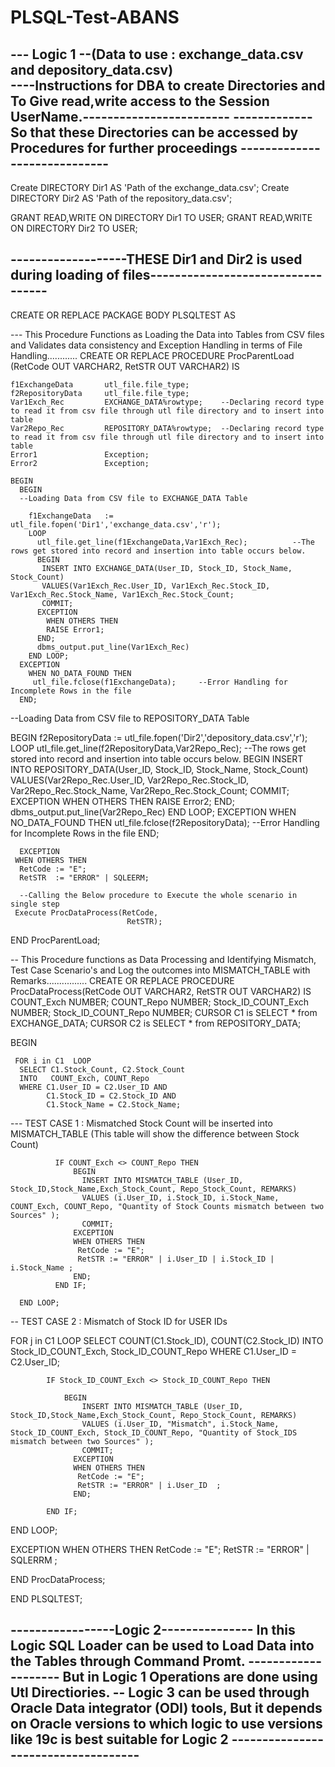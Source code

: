 # PLSQL-Test-ABANS

--- Logic 1 --(Data to use : exchange_data.csv and depository_data.csv)  
----Instructions for DBA to create Directories and To Give read,write access to the Session UserName.------------------------
-------------So that these Directories can be accessed by Procedures for further proceedings -----------------------------
--------------------------------------------------------------------------------------------
Create DIRECTORY Dir1 AS 'Path of the exchange_data.csv';
Create DIRECTORY Dir2 AS 'Path of the repository_data.csv';

GRANT READ,WRITE ON DIRECTORY Dir1 TO USER;
GRANT READ,WRITE ON DIRECTORY Dir2 TO USER;

-------------------THESE Dir1 and Dir2 is used during loading of files----------------------------------
--------------------------------------------------------------------------------------------------------


CREATE OR REPLACE PACKAGE BODY PLSQLTEST AS

--- This Procedure Functions as Loading the Data into Tables from CSV files and Validates data consistency and Exception Handling in terms of File Handling............
 CREATE OR REPLACE PROCEDURE ProcParentLoad (RetCode OUT VARCHAR2,
                                         RetSTR  OUT VARCHAR2) IS
    
    f1ExchangeData       utl_file.file_type;
    f2RepositoryData     utl_file.file_type;
    Var1Exch_Rec         EXCHANGE_DATA%rowtype;    --Declaring record type to read it from csv file through utl file directory and to insert into table
    Var2Repo_Rec         REPOSITORY_DATA%rowtype;  --Declaring record type to read it from csv file through utl file directory and to insert into table
    Error1               Exception;
    Error2               Exception;

    BEGIN
      BEGIN
      --Loading Data from CSV file to EXCHANGE_DATA Table
      
        f1ExchangeData   := utl_file.fopen('Dir1','exchange_data.csv','r');
        LOOP
          utl_file.get_line(f1ExchangeData,Var1Exch_Rec);          --The rows get stored into record and insertion into table occurs below.
          BEGIN
           INSERT INTO EXCHANGE_DATA(User_ID, Stock_ID, Stock_Name, Stock_Count)
           VALUES(Var1Exch_Rec.User_ID, Var1Exch_Rec.Stock_ID, Var1Exch_Rec.Stock_Name, Var1Exch_Rec.Stock_Count;
           COMMIT;
          EXCEPTION
            WHEN OTHERS THEN
            RAISE Error1;
          END;
          dbms_output.put_line(Var1Exch_Rec)
        END LOOP;
      EXCEPTION
        WHEN NO_DATA_FOUND THEN
         utl_file.fclose(f1ExchangeData);     --Error Handling for Incomplete Rows in the file
      END;  
      
--Loading Data from CSV file to REPOSITORY_DATA Table

 BEGIN 
  f2RepositoryData := utl_file.fopen('Dir2','depository_data.csv','r');
     LOOP
          utl_file.get_line(f2RepositoryData,Var2Repo_Rec);                          --The rows get stored into record and insertion into table occurs below.
          BEGIN
           INSERT INTO REPOSITORY_DATA(User_ID, Stock_ID, Stock_Name, Stock_Count)
           VALUES(Var2Repo_Rec.User_ID, Var2Repo_Rec.Stock_ID, Var2Repo_Rec.Stock_Name, Var2Repo_Rec.Stock_Count;
           COMMIT;
          EXCEPTION
            WHEN OTHERS THEN
            RAISE Error2;
          END;
          dbms_output.put_line(Var2Repo_Rec)
        END LOOP;
      EXCEPTION
        WHEN NO_DATA_FOUND THEN
         utl_file.fclose(f2RepositoryData);     --Error Handling for Incomplete Rows in the file
      END;

      EXCEPTION
     WHEN OTHERS THEN
      RetCode := "E";
      RetSTR  := "ERROR" | SQLEERM;

      --Calling the Below procedure to Execute the whole scenario in single step
     Execute ProcDataProcess(RetCode, 
                              RetSTR);
 END ProcParentLoad;

                              
-- This Procedure functions as Data Processing and Identifying Mismatch, Test Case Scenario's and Log the outcomes into MISMATCH_TABLE with Remarks................
 CREATE OR REPLACE PROCEDURE ProcDataProcess(RetCode OUT VARCHAR2,
                                             RetSTR  OUT VARCHAR2) IS
    COUNT_Exch   NUMBER;
    COUNT_Repo   NUMBER;
    Stock_ID_COUNT_Exch NUMBER;
    Stock_ID_COUNT_Repo NUMBER;
    CURSOR C1 is SELECT * from EXCHANGE_DATA;
    CURSOR C2 is SELECT * from REPOSITORY_DATA;

   BEGIN
   
     FOR i in C1  LOOP
      SELECT C1.Stock_Count, C2.Stock_Count
      INTO   COUNT_Exch, COUNT_Repo
      WHERE C1.User_ID = C2.User_ID AND
            C1.Stock_ID = C2.Stock_ID AND
            C1.Stock_Name = C2.Stock_Name;

--- TEST CASE 1 : Mismatched Stock Count will be inserted into MISMATCH_TABLE (This table will show the difference between Stock Count)

              IF COUNT_Exch <> COUNT_Repo THEN
                  BEGIN
                    INSERT INTO MISMATCH_TABLE (User_ID, Stock_ID,Stock_Name,Exch_Stock_Count, Repo_Stock_Count, REMARKS)
                    VALUES (i.User_ID, i.Stock_ID, i.Stock_Name, COUNT_Exch, COUNT_Repo, "Quantity of Stock Counts mismatch between two Sources" );
                    COMMIT;
                  EXCEPTION
                  WHEN OTHERS THEN
                   RetCode := "E";
                   RetSTR := "ERROR" | i.User_ID | i.Stock_ID | i.Stock_Name ;    
                  END;
              END IF;
      
      END LOOP;
      
-- TEST CASE 2 : Mismatch of Stock ID for USER IDs

   FOR j in C1 LOOP 
     SELECT COUNT(C1.Stock_ID), COUNT(C2.Stock_ID)
      INTO  Stock_ID_COUNT_Exch, Stock_ID_COUNT_Repo
      WHERE C1.User_ID = C2.User_ID;

            IF Stock_ID_COUNT_Exch <> Stock_ID_COUNT_Repo THEN
                
                BEGIN
                    INSERT INTO MISMATCH_TABLE (User_ID, Stock_ID,Stock_Name,Exch_Stock_Count, Repo_Stock_Count, REMARKS)
                    VALUES (i.User_ID, "Mismatch", i.Stock_Name, Stock_ID_COUNT_Exch, Stock_ID_COUNT_Repo, "Quantity of Stock_IDS mismatch between two Sources" );
                    COMMIT;
                  EXCEPTION
                  WHEN OTHERS THEN
                   RetCode := "E";
                   RetSTR := "ERROR" | i.User_ID  ;    
                  END;

            END IF;

   END LOOP;

   EXCEPTION
      WHEN OTHERS THEN
       RetCode := "E";
       RetSTR := "ERROR" | SQLERRM ;
       
 END ProcDataProcess;
 
END PLSQLTEST;



-----------------Logic 2--------------- In this Logic SQL Loader can be used to Load Data into the Tables through Command Promt.
        --------------------                             But in Logic 1 Operations are done using Utl Directiories.
 -- Logic 3 can be used through Oracle Data integrator (ODI) tools, But it depends on Oracle versions to which logic to use versions like 19c is best suitable for Logic 2 ------------------------------------
 ------------------ 
                                               
